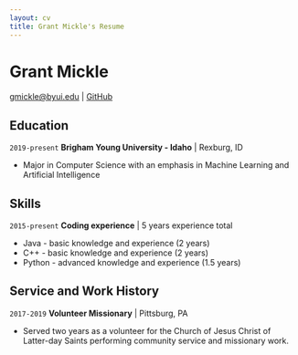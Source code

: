 ```yaml
---
layout: cv
title: Grant Mickle's Resume
---
```

# Grant Mickle

<div id="webaddress">
<a href="gmickle@byui.edu">gmickle@byui.edu</a>
| <a href="https://github.com/byuids-resumes">GitHub</a>
</div>

<!-- https://www.monique.tech/the-art-of-markdown -->

## Education

`2019-present`
__Brigham Young University - Idaho__ | Rexburg, ID

- Major in Computer Science with an emphasis in Machine Learning and Artificial Intelligence

## Skills

`2015-present`
__Coding experience__ | 5 years experience total

- Java - basic knowledge and experience (2 years)
- C++ - basic knowledge and experience  (2 years)
- Python - advanced knowledge and experience (1.5 years)


## Service and Work History

`2017-2019`
__Volunteer Missionary__ | Pittsburg, PA

- Served two years as a volunteer for the Church of Jesus Christ of Latter-day Saints performing community service and missionary work.



<!-- ### Footer

Last updated: Apr 2021 -->
